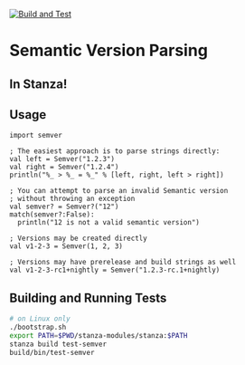 [![Build and Test](https://github.com/m-hilgendorf/stz-semver/actions/workflows/ci.yml/badge.svg)](https://github.com/m-hilgendorf/stz-semver/actions/workflows/ci.yml)
# Semantic Version Parsing 
## In Stanza!
## Usage

```stanza
import semver

; The easiest approach is to parse strings directly:
val left = Semver("1.2.3")
val right = Semver("1.2.4")
println("%_ > %_ = %_" % [left, right, left > right])

; You can attempt to parse an invalid Semantic version 
; without throwing an exception
val semver? = Semver?("12")
match(semver?:False):
  println("12 is not a valid semantic version")

; Versions may be created directly
val v1-2-3 = Semver(1, 2, 3)

; Versions may have prerelease and build strings as well
val v1-2-3-rc1+nightly = Semver("1.2.3-rc.1+nightly)
```

## Building and Running Tests

```sh
# on Linux only
./bootstrap.sh
export PATH=$PWD/stanza-modules/stanza:$PATH
stanza build test-semver
build/bin/test-semver
```

